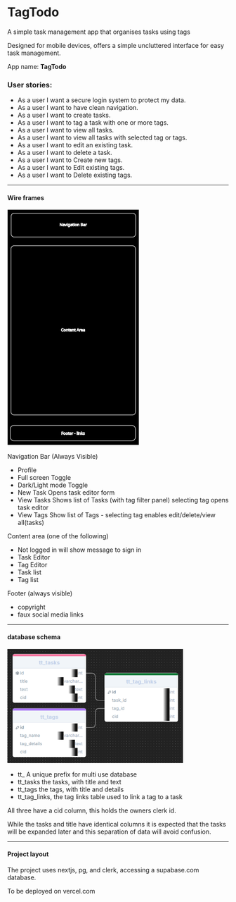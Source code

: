 # TagTodo

A simple task management app that organises tasks using tags

Designed for mobile devices, offers a simple uncluttered interface for easy task management.

App name: **TagTodo**

### User stories:

- As a user I want a secure login system to protect my data.
- As a user I want to have clean navigation.
- As a user I want to create tasks.
- As a user I want to tag a task with one or more tags.
- As a user I want to view all tasks.
- As a user I want to view all tasks with selected tag or tags.
- As a user I want to edit an existing task.
- As a user I want to delete a task.
- As a user I want to Create new tags.
- As a user I want to Edit existing tags.
- As a user I want to Delete existing tags.

---

#### Wire frames

<img src="./misc/TagTodoWireframe.svg" alt="wire frame of app" width="300">

Navigation Bar (Always Visible)

- Profile
- Full screen Toggle
- Dark/Light mode Toggle
- New Task Opens task editor form
- View Tasks Shows list of Tasks (with tag filter panel) selecting tag opens task editor
- View Tags Show list of Tags - selecting tag enables edit/delete/view all(tasks)

Content area (one of the following)

- Not logged in will show message to sign in
- Task Editor
- Tag Editor
- Task list
- Tag list

Footer (always visible)

- copyright
- faux social media links

---

#### database schema

<img src="./misc/TagTodo-Schema.png" alt="schema of three tables" width="400" >

- tt\_ A unique prefix for multi use database
- tt_tasks the tasks, with title and text
- tt_tags the tags, with title and details
- tt_tag_links, the tag links table used to link a tag to a task

All three have a cid column, this holds the owners clerk id.

While the tasks and title have identical columns it is expected that the tasks will be expanded later and this separation of data will avoid confusion.

---

#### Project layout

The project uses nextjs, pg, and clerk, accessing a supabase.com database.

To be deployed on vercel.com  
